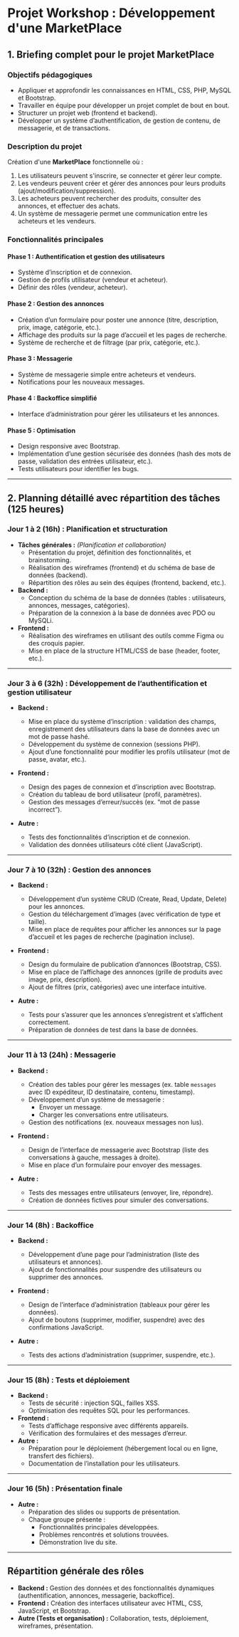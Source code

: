 # Projet Workshop : Développement d'une MarketPlace

## **1. Briefing complet pour le projet MarketPlace**

### **Objectifs pédagogiques**
- Appliquer et approfondir les connaissances en HTML, CSS, PHP, MySQL et Bootstrap.
- Travailler en équipe pour développer un projet complet de bout en bout.
- Structurer un projet web (frontend et backend).
- Développer un système d’authentification, de gestion de contenu, de messagerie, et de transactions.

### **Description du projet**
Création d'une **MarketPlace** fonctionnelle où :
1. Les utilisateurs peuvent s'inscrire, se connecter et gérer leur compte.
2. Les vendeurs peuvent créer et gérer des annonces pour leurs produits (ajout/modification/suppression).
3. Les acheteurs peuvent rechercher des produits, consulter des annonces, et effectuer des achats.
4. Un système de messagerie permet une communication entre les acheteurs et les vendeurs.

### **Fonctionnalités principales**

#### **Phase 1 : Authentification et gestion des utilisateurs**
- Système d’inscription et de connexion.
- Gestion de profils utilisateur (vendeur et acheteur).
- Définir des rôles (vendeur, acheteur).

#### **Phase 2 : Gestion des annonces**
- Création d’un formulaire pour poster une annonce (titre, description, prix, image, catégorie, etc.).
- Affichage des produits sur la page d’accueil et les pages de recherche.
- Système de recherche et de filtrage (par prix, catégorie, etc.).

#### **Phase 3 : Messagerie**
- Système de messagerie simple entre acheteurs et vendeurs.
- Notifications pour les nouveaux messages.

#### **Phase 4 : Backoffice simplifié**
- Interface d’administration pour gérer les utilisateurs et les annonces.

#### **Phase 5 : Optimisation**
- Design responsive avec Bootstrap.
- Implémentation d’une gestion sécurisée des données (hash des mots de passe, validation des entrées utilisateur, etc.).
- Tests utilisateurs pour identifier les bugs.

---

## **2. Planning détaillé avec répartition des tâches (125 heures)**

### **Jour 1 à 2 (16h) : Planification et structuration**
- **Tâches générales :** *(Planification et collaboration)*
  - Présentation du projet, définition des fonctionnalités, et brainstorming.
  - Réalisation des wireframes (frontend) et du schéma de base de données (backend).
  - Répartition des rôles au sein des équipes (frontend, backend, etc.).
- **Backend :**
  - Conception du schéma de la base de données (tables : utilisateurs, annonces, messages, catégories).
  - Préparation de la connexion à la base de données avec PDO ou MySQLi.
- **Frontend :**
  - Réalisation des wireframes en utilisant des outils comme Figma ou des croquis papier.
  - Mise en place de la structure HTML/CSS de base (header, footer, etc.).

---

### **Jour 3 à 6 (32h) : Développement de l’authentification et gestion utilisateur**

- **Backend :**
  - Mise en place du système d’inscription : validation des champs, enregistrement des utilisateurs dans la base de données avec un mot de passe hashé.
  - Développement du système de connexion (sessions PHP).
  - Ajout d’une fonctionnalité pour modifier les profils utilisateur (mot de passe, avatar, etc.).

- **Frontend :**
  - Design des pages de connexion et d’inscription avec Bootstrap.
  - Création du tableau de bord utilisateur (profil, paramètres).
  - Gestion des messages d’erreur/succès (ex. “mot de passe incorrect”).

- **Autre :**
  - Tests des fonctionnalités d’inscription et de connexion.
  - Validation des données utilisateurs côté client (JavaScript).

---

### **Jour 7 à 10 (32h) : Gestion des annonces**

- **Backend :**
  - Développement d’un système CRUD (Create, Read, Update, Delete) pour les annonces.
  - Gestion du téléchargement d’images (avec vérification de type et taille).
  - Mise en place de requêtes pour afficher les annonces sur la page d’accueil et les pages de recherche (pagination incluse).

- **Frontend :**
  - Design du formulaire de publication d’annonces (Bootstrap, CSS).
  - Mise en place de l’affichage des annonces (grille de produits avec image, prix, description).
  - Ajout de filtres (prix, catégories) avec une interface intuitive.

- **Autre :**
  - Tests pour s’assurer que les annonces s’enregistrent et s’affichent correctement.
  - Préparation de données de test dans la base de données.

---

### **Jour 11 à 13 (24h) : Messagerie**

- **Backend :**
  - Création des tables pour gérer les messages (ex. table `messages` avec ID expéditeur, ID destinataire, contenu, timestamp).
  - Développement d’un système de messagerie : 
    - Envoyer un message.
    - Charger les conversations entre utilisateurs.
  - Gestion des notifications (ex. nouveaux messages non lus).

- **Frontend :**
  - Design de l’interface de messagerie avec Bootstrap (liste des conversations à gauche, messages à droite).
  - Mise en place d’un formulaire pour envoyer des messages.

- **Autre :**
  - Tests des messages entre utilisateurs (envoyer, lire, répondre).
  - Création de données fictives pour simuler des conversations.

---

### **Jour 14 (8h) : Backoffice**

- **Backend :**
  - Développement d’une page pour l’administration (liste des utilisateurs et annonces).
  - Ajout de fonctionnalités pour suspendre des utilisateurs ou supprimer des annonces.

- **Frontend :**
  - Design de l’interface d’administration (tableaux pour gérer les données).
  - Ajout de boutons (supprimer, modifier, suspendre) avec des confirmations JavaScript.

- **Autre :**
  - Tests des actions d’administration (supprimer, suspendre, etc.).

---

### **Jour 15 (8h) : Tests et déploiement**

- **Backend :**
  - Tests de sécurité : injection SQL, failles XSS.
  - Optimisation des requêtes SQL pour les performances.
- **Frontend :**
  - Tests d’affichage responsive avec différents appareils.
  - Vérification des formulaires et des messages d’erreur.
- **Autre :**
  - Préparation pour le déploiement (hébergement local ou en ligne, transfert des fichiers).
  - Documentation de l’installation pour les utilisateurs.

---

### **Jour 16 (5h) : Présentation finale**

- **Autre :**
  - Préparation des slides ou supports de présentation.
  - Chaque groupe présente :
    - Fonctionnalités principales développées.
    - Problèmes rencontrés et solutions trouvées.
    - Démonstration live du site.

---

## **Répartition générale des rôles**

- **Backend :** Gestion des données et des fonctionnalités dynamiques (authentification, annonces, messagerie, backoffice).
- **Frontend :** Création des interfaces utilisateur avec HTML, CSS, JavaScript, et Bootstrap.
- **Autre (Tests et organisation) :** Collaboration, tests, déploiement, wireframes, présentation.
